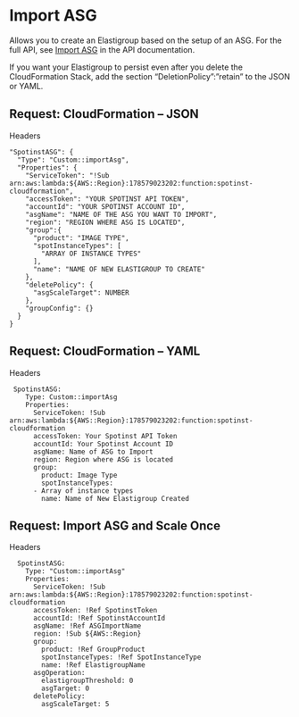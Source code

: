 # Import ASG

Allows you to create an Elastigroup based on the setup of an ASG. For the full API, see [Import ASG](https://api.spotinst.com/spotinst-api/elastigroup/amazon-web-services/import-asg/) in the API documentation.

If you want your Elastigroup to persist even after you delete the CloudFormation Stack, add the section “DeletionPolicy”:”retain” to the JSON or YAML.

## Request: CloudFormation – JSON

Headers

  ```jason
  "SpotinstASG": {
    "Type": "Custom::importAsg",
    "Properties": {
      "ServiceToken": "!Sub arn:aws:lambda:${AWS::Region}:178579023202:function:spotinst-cloudformation",
      "accessToken": "YOUR SPOTINST API TOKEN",
      "accountId": "YOUR SPOTINST ACCOUNT ID",
      "asgName": "NAME OF THE ASG YOU WANT TO IMPORT",
      "region": "REGION WHERE ASG IS LOCATED",
      "group":{
        "product": "IMAGE TYPE",
        "spotInstanceTypes": [
          "ARRAY OF INSTANCE TYPES"
        ],
        "name": "NAME OF NEW ELASTIGROUP TO CREATE"
      },
      "deletePolicy": {
        "asgScaleTarget": NUMBER
      },
      "groupConfig": {}
    }
  }
  ```

## Request: CloudFormation – YAML

Headers

```
 SpotinstASG:
    Type: Custom::importAsg
    Properties:
      ServiceToken: !Sub arn:aws:lambda:${AWS::Region}:178579023202:function:spotinst-cloudformation
      accessToken: Your Spotinst API Token
      accountId: Your Spotinst Account ID
      asgName: Name of ASG to Import
      region: Region where ASG is located
      group:
        product: Image Type
        spotInstanceTypes:
      - Array of instance types
        name: Name of New Elastigroup Created
```

## Request: Import ASG and Scale Once

Headers

```
  SpotinstASG:
    Type: "Custom::importAsg"
    Properties:
      ServiceToken: !Sub arn:aws:lambda:${AWS::Region}:178579023202:function:spotinst-cloudformation
      accessToken: !Ref SpotinstToken
      accountId: !Ref SpotinstAccountId
      asgName: !Ref ASGImportName
      region: !Sub ${AWS::Region}
      group:
        product: !Ref GroupProduct
        spotInstanceTypes: !Ref SpotInstanceType
        name: !Ref ElastigroupName
      asgOperation:
        elastigroupThreshold: 0
        asgTarget: 0
      deletePolicy:
        asgScaleTarget: 5
```
